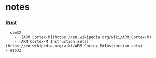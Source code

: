 # notes

### [Rust](https://github.com/a-givertzman/notes/tree/master/rust)
    - stm32
        - ![ARM Cortex-M](https://en.wikipedia.org/wiki/ARM_Cortex-M)
        - [ARM Cortex-M Instruction sets](https://en.wikipedia.org/wiki/ARM_Cortex-M#Instruction_sets)
    - esp32